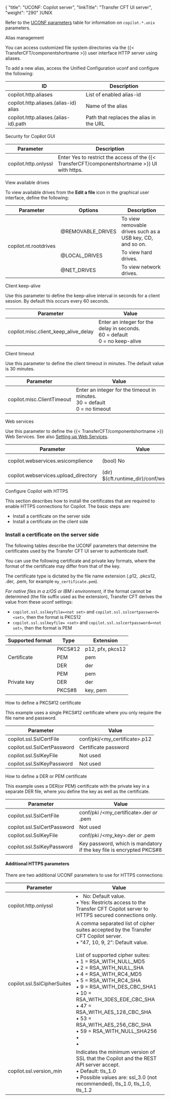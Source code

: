 {
    "title": "UCONF: Copilot server",
    "linkTitle": "Transfer CFT UI server",
    "weight": "290"
}UNIX

Refer to the [UCONF parameters](../uconf_directory) table for information on `copilot.*.unix `parameters.

Alias management

You can access customized file system directories via the  {{< TransferCFT/componentshortname  >}} user interface HTTP server using aliases.

To add a new alias, access the Unified Configuration uconf and configure the following:


| ID  | Description  |
| --- | --- |
| copilot.http.aliases  | List of enabled alias-id  |
| copilot.http.aliases.(alias-id) alias  | Name of the alias  |
| copilot.http.aliases.(alias-id).path  | Path that replaces the alias in the URL  |


Security for Cop**i**lot GUI


| Parameter  | Description  |
| --- | --- |
| copilot.http.onlyssl  | Enter Yes to   restrict the access of the  {{< TransferCFT/componentshortname  >}} UI with  https.  |


View available drives

To view available drives from the **Edit a file** icon in the graphical user interface, define the following:

<table>
   <thead>
      <tr>
<th >Parameter         </th>
<th >Options         </th>
<th >Description         </th>
      </tr>
   </thead>
   <tbody>
      <tr>
         <td rowspan="3" >copilot.nt.rootdrives         </td>
         <td >@REMOVABLE_DRIVES         </td>
         <td >To view removable drives such as a USB key, CD, and so on.         </td>
      </tr>
      <tr>
         <td >@LOCAL_DRIVES         </td>
         <td >To view hard drives.         </td>
      </tr>
      <tr>
         <td >@NET_DRIVES         </td>
         <td >To view network drives.         </td>
      </tr>
   </tbody>
</table>

Client keep-alive

Use this parameter to define the keep-alive interval in seconds for a client session. By default this occurs every 60 seconds.


| Parameter  | Value  |
| --- | --- |
| copilot.misc.client_keep_alive_delay  |  Enter an integer for the delay in seconds.<br/>60 = default<br/>0 = no keep-alive  |


Client timeout

Use this parameter to define the client timeout in minutes. The default value is 30 minutes.


| Parameter  | Value  |
| --- | --- |
| copilot.misc.ClientTimeout  |  Enter an integer for the timeout in minutes.<br/>30 = default<br/>0 = no timeout  |


Web services

Use this parameter to define the {{< TransferCFT/componentshortname  >}} Web Services. See also [Setting up Web Services]().


| Parameter  | Value  | Former value  |
| --- | --- | --- |
| copilot.webservices.wsicomplience    | (bool) No  | [WEBSERVICES] WsiComplience  |
| copilot.webservices.upload_directory    | (dir) $(cft.runtime_dir)/conf/ws_upload  | NA  |


Configure Copilot with HTTPS

This section describes how to install the certificates that are required to enable HTTPS connections for Copilot. The basic steps are:

-   Install a certificate on the server side
-   Install a certificate on the client side

### Install a certificate  on the server side

The following tables describe the  UCONF parameters that determine the certificates used by the Transfer CFT UI server to authenticate itself.

You can use the following certificate and private key formats, where the format of the certificate may differ from that of the key.

The certificate type is dictated by the file name extension (.p12, .pkcs12, .der, .pem, for example `my_certificate.pem`).

*For native files in a z/OS or IBM i environment*, if the format cannot be determined (the file suffix used as the extension), Transfer CFT derives the value from these uconf settings:

-   `copilot.ssl.sslkeyfile=<not set>` and `copilot.ssl.sslcertpassword=<set>`, then  the format is PKCS12
-   `copilot.ssl.sslkeyfile= <set>` and `copilot.ssl.sslcertpassword=<not set>`, then the format is PEM

<table>
   <thead>
      <tr>
<th >Supported format         </th>
<th >Type         </th>
<th >Extension         </th>
      </tr>
   </thead>
   <tbody>
      <tr>
         <td rowspan="3" >Certificate         </td>
         <td >PKCS#12         </td>
         <td >p12, pfx, pkcs12         </td>
      </tr>
      <tr>
         <td >PEM         </td>
         <td >pem         </td>
      </tr>
      <tr>
         <td >DER         </td>
         <td >der         </td>
      </tr>
      <tr>
         <td rowspan="3" >Private key         </td>
         <td >PEM         </td>
         <td >pem         </td>
      </tr>
      <tr>
         <td >DER         </td>
         <td >der         </td>
      </tr>
      <tr>
         <td >PKCS#8         </td>
         <td >key,
pem         </td>
      </tr>
   </tbody>
</table>

How to define a PKCS#12 certificate

This example uses a single PKCS#12 certificate where you only require the file name and password.


|  Parameter  |  Value  |
| --- | --- |
|  copilot.ssl.SslCertFile  |  conf/pki/&lt;my_certificate&gt;.p12  |
|  copilot.ssl.SslCertPassword  |  Certificate password  |
|  copilot.ssl.SslKeyFile  |  Not used  |
|  copilot.ssl.SslKeyPassword  |  Not used  |


How to define a DER or PEM certificate

This example uses  a DER(or PEM) certificate with the private key in a separate DER file, where you define the key as well as the certificate.


|  Parameter  |  Value  |
| --- | --- |
|  copilot.ssl.SslCertFile  |  conf/pki /&lt;my_certificate&gt;.der *or* .pem  |
|  copilot.ssl.SslCertPassword  |  Not used  |
|  copilot.ssl.SslKeyFile  |  conf/pki /&lt;my_key&gt;.der *or* .pem  |
|  copilot.ssl.SslKeyPassword  |  Key password, which is mandatory if the key file is encrypted PKCS#8  |


#### Additional HTTPS parameters

There are two additional UCONF parameters to use for HTTPS connections:


|  Parameter  |  Value  |
| --- | --- |
|  copilot.http.onlyssl  |  <li>No: Default value.<br/> • Yes: Restricts access to the Transfer CFT Copilot server to HTTPS secured connections only.</li>  |
|  <span id="copilot.ssl.SslCipherSuites"></span>copilot.ssl.SslCipherSuites<br/>  |  A comma separated list of cipher suites accepted by the Transfer CFT Copilot server.<br/> • “47, 10, 9, 2”: Default value.<br/> <br/>List of supported cipher suites:<br/> • 1 = RSA_WITH_NULL_MD5<br/> • 2 = RSA_WITH_NULL_SHA<br/> • 4 = RSA_WITH_RC4_MD5<br/> • 5 = RSA_WITH_RC4_SHA<br/> • 9 = RSA_WITH_DES_CBC_SHA1<br/> • 10 = RSA_WITH_3DES_EDE_CBC_SHA<br/> • 47 = RSA_WITH_AES_128_CBC_SHA<br/> • 53 = RSA_WITH_AES_256_CBC_SHA<br/> • 59 = RSA_WITH_NULL_SHA256<br/> • <br/> • </li>  |
| copilot.ssl.version_min  |  Indicates the minimum version of SSL that the Copilot and the REST API server accept.<br/> • Default: tls_1.0<br/> • Possible values are: ssl_3.0 (not recommended), tls_1.0, tls_1.0, tls_1.2</li>  |

